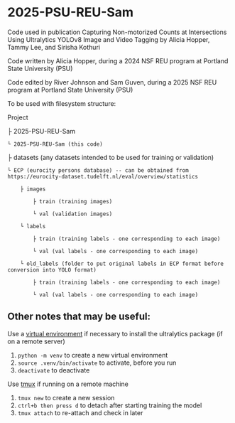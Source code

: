 # 2025-PSU-REU-Sam
Code used in publication Capturing Non-motorized Counts at Intersections Using Ultralytics YOLOv8 Image and Video Tagging by Alicia Hopper, Tammy Lee, and Sirisha Kothuri

Code written by Alicia Hopper, during a 2024 NSF REU program at Portland State University (PSU)

Code edited by River Johnson and Sam Guven, during a 2025 NSF REU program at Portland State University (PSU)

To be used with filesystem structure:

Project

├ 2025-PSU-REU-Sam 

    └ 2025-PSU-REU-Sam (this code)

├	datasets (any datasets intended to be used for training or validation)

    └ ECP (eurocity persons database) -- can be obtained from https://eurocity-dataset.tudelft.nl/eval/overview/statistics

        ├ images

            ├ train (training images)

            └ val (validation images)
            
        └ labels

            ├ train (training labels - one corresponding to each image)

            └ val (val labels - one corresponding to each image)

        └ old_labels (folder to put original labels in ECP format before conversion into YOLO format)
            
            ├ train (training labels - one corresponding to each image)

            └ val (val labels - one corresponding to each image)
            

## Other notes that may be useful:
Use a [virtual environment](https://docs.python.org/3/library/venv.html) if necessary to install the ultralytics package (if on a remote server)
1. `python -m venv` to create a new virtual environment
2. `source .venv/bin/activate` to activate, before you run
3. `deactivate` to deactivate

Use [tmux](https://github.com/tmux/tmux/wiki/Getting-Started) if running on a remote machine
1. `tmux new` to create a new session
2. `ctrl+b then press d` to detach after starting training the model
3. `tmux attach` to re-attach and check in later
